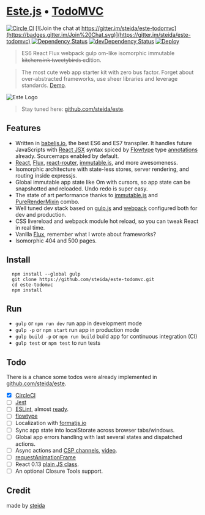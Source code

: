 # [Este.js](https://github.com/steida/este) • [TodoMVC](http://todomvc.com)

[![Circle CI](https://circleci.com/gh/steida/este-todomvc.svg?style=svg)](https://circleci.com/gh/steida/este-todomvc)
[![Join the chat at https://gitter.im/steida/este-todomvc](https://badges.gitter.im/Join%20Chat.svg)](https://gitter.im/steida/este-todomvc)
[![Dependency Status](https://david-dm.org/steida/este-todomvc.png)](https://david-dm.org/steida/este-todomvc)
[![devDependency Status](https://david-dm.org/steida/este-todomvc/dev-status.png)](https://david-dm.org/steida/este-todomvc#info=devDependencies)
[![Deploy](https://www.herokucdn.com/deploy/button.png)](https://heroku.com/deploy)

> ES6 React Flux webpack gulp om-like isomorphic immutable k̶i̶t̶c̶h̶e̶n̶s̶i̶n̶k̶ t̶w̶e̶e̶t̶y̶b̶i̶r̶d̶s̶ edition.

> The most cute web app starter kit with zero bus factor. Forget about over-abstracted frameworks, use sheer libraries and leverage standards. [Demo](https://este-todomvc.herokuapp.com/).

![Este Logo](https://cloud.githubusercontent.com/assets/66249/5931133/9e973dfc-a699-11e4-83bc-7b5c6fb58bfd.jpeg)

> Stay tuned here: [github.com/steida/este](https://github.com/steida/este).

## Features

- Written in [babeljs.io](https://babeljs.io/), the best ES6 and ES7 transpiler.
It handles future JavaScripts with [React JSX](http://facebook.github.io/react/docs/jsx-in-depth.html) syntax spiced by [Flowtype](http://flowtype.org/) type [annotations](http://flowtype.org/docs/type-annotations.html#_) already. Sourcemaps
enabled by default.
- [React](http://facebook.github.io/react/), [Flux](https://facebook.github.io/flux/), [react-router](https://github.com/rackt/react-router), [immutable.js](http://facebook.github.io/immutable-js/), and more awesomeness.
- Isomorphic architecture with state-less stores, server rendering, and routing inside expressjs.
- Global immutable app state like Om with cursors, so app state can be snapshotted and reloaded. Undo redo is super easy.
- The state of art performance thanks to [immutable.js](http://facebook.github.io/immutable-js) and [PureRenderMixin](http://facebook.github.io/react/docs/pure-render-mixin.html) combo.
- Well tuned dev stack based on [gulp.js](http://gulpjs.com/) and [webpack](http://webpack.github.io/) configured both for dev and production.
- CSS livereload and webpack module hot reload, so you can tweak React in real time.
- Vanilla [Flux](https://facebook.github.io/flux/), remember what I wrote about frameworks?
- Isomorphic 404 and 500 pages.

## Install

```
  npm install --global gulp
  git clone https://github.com/steida/este-todomvc.git
  cd este-todomvc
  npm install
```

## Run

- `gulp` or `npm run dev` run app in development mode
- `gulp -p` or `npm start` run app in production mode
- `gulp build -p` or `npm run build` build app for continuous integration (CI)
- `gulp test` or `npm test` to run tests

## Todo

There is a chance some todos were already implemented in [github.com/steida/este](https://github.com/steida/este).

* [x] [CircleCI](https://circleci.com/)
* [ ] [Jest](https://facebook.github.io/jest)
* [ ] [ESLint](http://eslint.org/), almost [ready](https://github.com/eslint/espree/issues/10).
* [ ] [flowtype](http://flowtype.org/)
* [ ] Localization with [formatjs.io](http://formatjs.io)
* [ ] Sync app state into localStorate across browser tabs/windows.
* [ ] Global app errors handling with last several states and dispatched actions.
* [ ] Async actions and [CSP channels](https://github.com/ubolonton/js-csp), [video](https://www.youtube.com/watch?v=W2DgDNQZOwo&list=PLb0IAmt7-GS1cbw4qonlQztYV1TAW0sCr&index=6).
* [ ] [requestAnimationFrame](https://developer.mozilla.org/en-US/docs/Web/API/window/requestAnimationFrame)
* [ ] React 0.13 [plain JS class](http://facebook.github.io/react/blog/2015/01/27/react-v0.13.0-beta-1.html#plain-javascript-classes).
* [ ] An optional Closure Tools support.

## Credit

made by [steida](https://twitter.com/steida)
